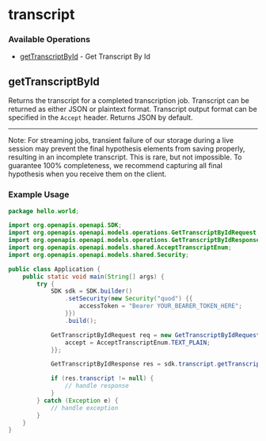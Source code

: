 # transcript

### Available Operations

* [getTranscriptById](#gettranscriptbyid) - Get Transcript By Id

## getTranscriptById

Returns the transcript for a completed transcription job. Transcript can be returned as either JSON or plaintext format. Transcript output format can be specified in the `Accept` header. Returns JSON by default.
***
Note: For streaming jobs, transient failure of our storage during a live session may prevent the final hypothesis elements from saving properly, resulting in an incomplete transcript. This is rare, but not impossible. To guarantee 100% completeness, we recommend capturing all final hypothesis when you receive them on the client.


### Example Usage

```java
package hello.world;

import org.openapis.openapi.SDK;
import org.openapis.openapi.models.operations.GetTranscriptByIdRequest;
import org.openapis.openapi.models.operations.GetTranscriptByIdResponse;
import org.openapis.openapi.models.shared.AcceptTranscriptEnum;
import org.openapis.openapi.models.shared.Security;

public class Application {
    public static void main(String[] args) {
        try {
            SDK sdk = SDK.builder()
                .setSecurity(new Security("quod") {{
                    accessToken = "Bearer YOUR_BEARER_TOKEN_HERE";
                }})
                .build();

            GetTranscriptByIdRequest req = new GetTranscriptByIdRequest("esse") {{
                accept = AcceptTranscriptEnum.TEXT_PLAIN;
            }};            

            GetTranscriptByIdResponse res = sdk.transcript.getTranscriptById(req);

            if (res.transcript != null) {
                // handle response
            }
        } catch (Exception e) {
            // handle exception
        }
    }
}
```
